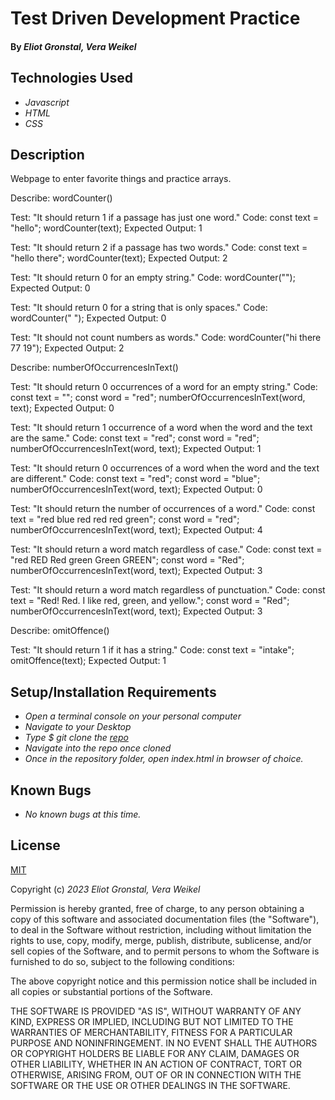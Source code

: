 # Test Driven Development Practice

#### By _**Eliot Gronstal, Vera Weikel**_

## Technologies Used

* _Javascript_
* _HTML_
* _CSS_

## Description

Webpage to enter favorite things and practice arrays. 

Describe: wordCounter()

<!-- First Test -->
Test: "It should return 1 if a passage has just one word."
Code:
const text = "hello";
wordCounter(text);
Expected Output: 1

<!-- //Second Test -->
Test: "It should return 2 if a passage has two words."
Code:
const text = "hello there";
wordCounter(text);
Expected Output: 2

<!-- Third Test -->
Test: "It should return 0 for an empty string."
Code: wordCounter("");
Expected Output: 0

<!-- Fourth Test -->
Test: "It should return 0 for a string that is only spaces."
Code: wordCounter("            ");
Expected Output: 0

<!-- Fifth Test -->
Test: "It should not count numbers as words."
Code: wordCounter("hi there 77 19");
Expected Output: 2

<!-- new describe() block-->
Describe: numberOfOccurrencesInText()

<!-- first test -->
Test: "It should return 0 occurrences of a word for an empty string."
Code:
const text = "";
const word = "red";
numberOfOccurrencesInText(word, text);
Expected Output: 0

<!-- second test -->
Test: "It should return 1 occurrence of a word when the word and the text are the same."
Code:
const text = "red";
const word = "red";
numberOfOccurrencesInText(word, text);
Expected Output: 1

<!-- third test -->
Test: "It should return 0 occurrences of a word when the word and the text are different."
Code:
const text = "red";
const word = "blue";
numberOfOccurrencesInText(word, text);
Expected Output: 0

<!-- fourth test -->
Test: "It should return the number of occurrences of a word."
Code:
const text = "red blue red red red green";
const word = "red";
numberOfOccurrencesInText(word, text);
Expected Output: 4

<!-- fifth test -->
Test: "It should return a word match regardless of case."
Code:
const text = "red RED Red green Green GREEN";
const word = "Red";
numberOfOccurrencesInText(word, text);
Expected Output: 3

<!-- sixth test -->
Test: "It should return a word match regardless of punctuation."
Code:
const text = "Red! Red. I like red, green, and yellow.";
const word = "Red";
numberOfOccurrencesInText(word, text);
Expected Output: 3

Describe: omitOffence()

<!-- first test -->
Test: "It should return 1 if it has a string."
Code:
const text = "intake";
omitOffence(text);
Expected Output: 1



## Setup/Installation Requirements

* _Open a terminal console on your personal computer_
* _Navigate to your Desktop_
* _Type $ git clone the [repo]( https://github.com/QuietEvolver/test-driven-development-23.git)_
* _Navigate into the repo once cloned_
* _Once in the repository folder, open index.html in browser of choice._

## Known Bugs

* _No known bugs at this time._

## License

[MIT](https://choosealicense.com/licenses/mit/)

Copyright (c) _2023_ _Eliot Gronstal, Vera Weikel_

Permission is hereby granted, free of charge, to any person obtaining a copy
of this software and associated documentation files (the "Software"), to deal
in the Software without restriction, including without limitation the rights
to use, copy, modify, merge, publish, distribute, sublicense, and/or sell
copies of the Software, and to permit persons to whom the Software is
furnished to do so, subject to the following conditions:

The above copyright notice and this permission notice shall be included in all
copies or substantial portions of the Software.

THE SOFTWARE IS PROVIDED "AS IS", WITHOUT WARRANTY OF ANY KIND, EXPRESS OR
IMPLIED, INCLUDING BUT NOT LIMITED TO THE WARRANTIES OF MERCHANTABILITY,
FITNESS FOR A PARTICULAR PURPOSE AND NONINFRINGEMENT. IN NO EVENT SHALL THE
AUTHORS OR COPYRIGHT HOLDERS BE LIABLE FOR ANY CLAIM, DAMAGES OR OTHER
LIABILITY, WHETHER IN AN ACTION OF CONTRACT, TORT OR OTHERWISE, ARISING FROM,
OUT OF OR IN CONNECTION WITH THE SOFTWARE OR THE USE OR OTHER DEALINGS IN THE
SOFTWARE.